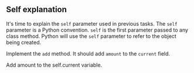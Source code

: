 ## Self explanation

It's time to explain the `self` parameter used in previous tasks. The `self` parameter is a Python convention. `self` is the first parameter passed to any class method. Python will use the `self` parameter to refer to the object being created.  
  
Implement the `add` method. It should add `amount` to the `current` field.  

<div class='hint'>Add amount to the self.current variable.</div>
